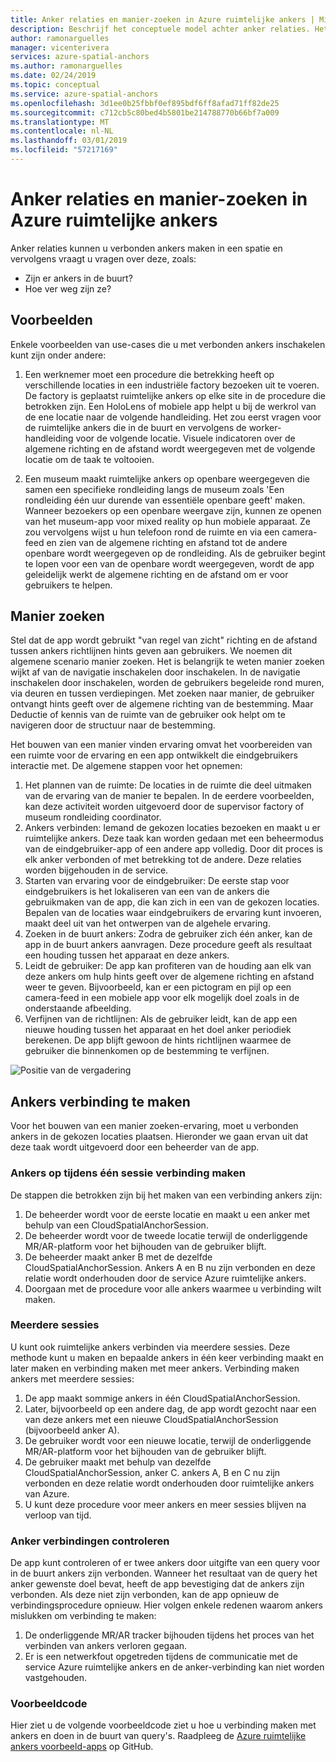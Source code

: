 ```yaml
---
title: Anker relaties en manier-zoeken in Azure ruimtelijke ankers | Microsoft Docs
description: Beschrijf het conceptuele model achter anker relaties. Het proces van het verbinden van ankers binnen een spatie en het proces van het gebruik van de API in de buurt om te voldoen aan een manier zoeken naar scenario wordt beschreven. Na de uitleg over het conceptuele model, wijst u ontwikkelaars onze voorbeeld-apps die in de buurt doen, zodat ze aan de slag kunnen in dit scenario implementeren in hun eigen apps.
author: ramonarguelles
manager: vicenterivera
services: azure-spatial-anchors
ms.author: ramonarguelles
ms.date: 02/24/2019
ms.topic: conceptual
ms.service: azure-spatial-anchors
ms.openlocfilehash: 3d1ee0b25fbbf0ef895bdf6ff8afad71ff82de25
ms.sourcegitcommit: c712cb5c80bed4b5801be214788770b66bf7a009
ms.translationtype: MT
ms.contentlocale: nl-NL
ms.lasthandoff: 03/01/2019
ms.locfileid: "57217169"
---
```

# <a name="anchor-relationships-and-way-finding-in-azure-spatial-anchors"></a>Anker relaties en manier-zoeken in Azure ruimtelijke ankers

Anker relaties kunnen u verbonden ankers maken in een spatie en vervolgens vraagt u vragen over deze, zoals:

* Zijn er ankers in de buurt?
* Hoe ver weg zijn ze?

## <a name="examples"></a>Voorbeelden

Enkele voorbeelden van use-cases die u met verbonden ankers inschakelen kunt zijn onder andere:

1. Een werknemer moet een procedure die betrekking heeft op verschillende locaties in een industriële factory bezoeken uit te voeren. De factory is geplaatst ruimtelijke ankers op elke site in de procedure die betrokken zijn. Een HoloLens of mobiele app helpt u bij de werkrol van de ene locatie naar de volgende handleiding. Het zou eerst vragen voor de ruimtelijke ankers die in de buurt en vervolgens de worker-handleiding voor de volgende locatie. Visuele indicatoren over de algemene richting en de afstand wordt weergegeven met de volgende locatie om de taak te voltooien.

2. Een museum maakt ruimtelijke ankers op openbare weergegeven die samen een specifieke rondleiding langs de museum zoals 'Een rondleiding één uur durende van essentiële openbare geeft' maken. Wanneer bezoekers op een openbare weergave zijn, kunnen ze openen van het museum-app voor mixed reality op hun mobiele apparaat. Ze zou vervolgens wijst u hun telefoon rond de ruimte en via een camera-feed en zien van de algemene richting en afstand tot de andere openbare wordt weergegeven op de rondleiding. Als de gebruiker begint te lopen voor een van de openbare wordt weergegeven, wordt de app geleidelijk werkt de algemene richting en de afstand om er voor gebruikers te helpen.

## <a name="way-finding"></a>Manier zoeken

Stel dat de app wordt gebruikt "van regel van zicht" richting en de afstand tussen ankers richtlijnen hints geven aan gebruikers. We noemen dit algemene scenario manier zoeken. Het is belangrijk te weten manier zoeken wijkt af van de navigatie inschakelen door inschakelen. In de navigatie inschakelen door inschakelen, worden de gebruikers begeleide rond muren, via deuren en tussen verdiepingen. Met zoeken naar manier, de gebruiker ontvangt hints geeft over de algemene richting van de bestemming. Maar Deductie of kennis van de ruimte van de gebruiker ook helpt om te navigeren door de structuur naar de bestemming.

Het bouwen van een manier vinden ervaring omvat het voorbereiden van een ruimte voor de ervaring en een app ontwikkelt die eindgebruikers interactie met. De algemene stappen voor het opnemen:

1. Het plannen van de ruimte: De locaties in de ruimte die deel uitmaken van de ervaring van de manier te bepalen. In de eerdere voorbeelden, kan deze activiteit worden uitgevoerd door de supervisor factory of museum rondleiding coordinator.
2. Ankers verbinden: Iemand de gekozen locaties bezoeken en maakt u er ruimtelijke ankers. Deze taak kan worden gedaan met een beheermodus van de eindgebruiker-app of een andere app volledig. Door dit proces is elk anker verbonden of met betrekking tot de andere. Deze relaties worden bijgehouden in de service.
3. Starten van ervaring voor de eindgebruiker: De eerste stap voor eindgebruikers is het lokaliseren van een van de ankers die gebruikmaken van de app, die kan zich in een van de gekozen locaties. Bepalen van de locaties waar eindgebruikers de ervaring kunt invoeren, maakt deel uit van het ontwerpen van de algehele ervaring.
4. Zoeken in de buurt ankers: Zodra de gebruiker zich één anker, kan de app in de buurt ankers aanvragen. Deze procedure geeft als resultaat een houding tussen het apparaat en deze ankers.
5. Leidt de gebruiker: De app kan profiteren van de houding aan elk van deze ankers om hulp hints geeft over de algemene richting en afstand weer te geven. Bijvoorbeeld, kan er een pictogram en pijl op een camera-feed in een mobiele app voor elk mogelijk doel zoals in de onderstaande afbeelding.
6. Verfijnen van de richtlijnen: Als de gebruiker leidt, kan de app een nieuwe houding tussen het apparaat en het doel anker periodiek berekenen. De app blijft gewoon de hints richtlijnen waarmee de gebruiker die binnenkomen op de bestemming te verfijnen.

![Positie van de vergadering](./media/meeting-spot.png)

## <a name="connecting-anchors"></a>Ankers verbinding te maken

Voor het bouwen van een manier zoeken-ervaring, moet u verbonden ankers in de gekozen locaties plaatsen. Hieronder we gaan ervan uit dat deze taak wordt uitgevoerd door een beheerder van de app.

### <a name="connecting-anchors-in-a-single-session"></a>Ankers op tijdens één sessie verbinding maken

De stappen die betrokken zijn bij het maken van een verbinding ankers zijn:

1. De beheerder wordt voor de eerste locatie en maakt u een anker met behulp van een CloudSpatialAnchorSession.
2. De beheerder wordt voor de tweede locatie terwijl de onderliggende MR/AR-platform voor het bijhouden van de gebruiker blijft.
3. De beheerder maakt anker B met de dezelfde CloudSpatialAnchorSession. Ankers A en B nu zijn verbonden en deze relatie wordt onderhouden door de service Azure ruimtelijke ankers.
4. Doorgaan met de procedure voor alle ankers waarmee u verbinding wilt maken.

### <a name="multiple-sessions"></a>Meerdere sessies

U kunt ook ruimtelijke ankers verbinden via meerdere sessies. Deze methode kunt u maken en bepaalde ankers in één keer verbinding maakt en later maken en verbinding maken met meer ankers. Verbinding maken ankers met meerdere sessies:

1. De app maakt sommige ankers in één CloudSpatialAnchorSession.
2. Later, bijvoorbeeld op een andere dag, de app wordt gezocht naar een van deze ankers met een nieuwe CloudSpatialAnchorSession (bijvoorbeeld anker A).
3. De gebruiker wordt voor een nieuwe locatie, terwijl de onderliggende MR/AR-platform voor het bijhouden van de gebruiker blijft.
4. De gebruiker maakt met behulp van dezelfde CloudSpatialAnchorSession, anker C. ankers A, B en C nu zijn verbonden en deze relatie wordt onderhouden door ruimtelijke ankers van Azure.
5. U kunt deze procedure voor meer ankers en meer sessies blijven na verloop van tijd.

### <a name="verifying-anchor-connections"></a>Anker verbindingen controleren

De app kunt controleren of er twee ankers door uitgifte van een query voor in de buurt ankers zijn verbonden. Wanneer het resultaat van de query het anker gewenste doel bevat, heeft de app bevestiging dat de ankers zijn verbonden. Als deze niet zijn verbonden, kan de app opnieuw de verbindingsprocedure opnieuw. Hier volgen enkele redenen waarom ankers mislukken om verbinding te maken:

1. De onderliggende MR/AR tracker bijhouden tijdens het proces van het verbinden van ankers verloren gegaan.
2. Er is een netwerkfout opgetreden tijdens de communicatie met de service Azure ruimtelijke ankers en de anker-verbinding kan niet worden vastgehouden.

### <a name="sample-code"></a>Voorbeeldcode

Hier ziet u de volgende voorbeeldcode ziet u hoe u verbinding maken met ankers en doen in de buurt van query's. Raadpleeg de [Azure ruimtelijke ankers voorbeeld-apps](https://github.com/Azure/azure-spatial-anchors-samples) op GitHub.
